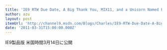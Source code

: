 ```yaml
---
title: 'IE9 RTW Due Date, A Big Thank You, MIX11, and a Unicorn Named Frank | Charles | Channel 9'
author: azu
layout: post
itemUrl: 'http://channel9.msdn.com/Blogs/Charles/IE9-RTW-Due-Date-A-Big-Thank-You-MIX11-and-a-Unicorn-Named-Frank'
date: '2011-03-31T15:00:00.000Z'
---
```

IE9製品版 米国時間3月14日に公開
